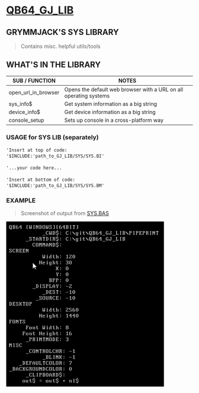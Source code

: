# [QB64_GJ_LIB](../README.md) 
## GRYMMJACK'S SYS LIBRARY

> Contains misc. helpful utils/tools

## WHAT'S IN THE LIBRARY
| SUB / FUNCTION | NOTES |
|----------------|-------|
| open_url_in_browser | Opens the default web browser with a URL on all operating systems |
| sys_info$ | Get system information as a big string |
| device_info$ | Get device information as a big string |
| console_setup | Sets up console in a cross-platform way |


### USAGE for SYS LIB (separately)
```basic
'Insert at top of code:
'$INCLUDE:'path_to_GJ_LIB/SYS/SYS.BI'

'...your code here...

'Insert at bottom of code:
'$INCLUDE:'path_to_GJ_LIB/SYS/SYS.BM'
```



### EXAMPLE 
> Screenshot of output from [SYS.BAS](SYS.BAS)

![](SYS.png)
